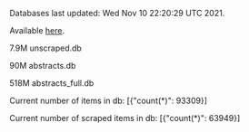 Databases last updated: Wed Nov 10 22:20:29 UTC 2021. 

Available [here](https://github.com/cbeauhilton/ash-db/releases).

7.9M	unscraped.db

90M	abstracts.db

518M	abstracts_full.db

Current number of items in db:
[{"count(*)": 93309}]

Current number of scraped items in db:
[{"count(*)": 63949}]
